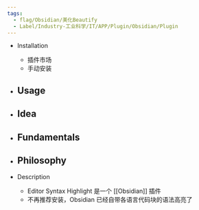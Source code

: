 ```yaml
---
tags:
  - flag/Obsidian/美化Beautify
  - Label/Industry-工业科学/IT/APP/Plugin/Obsidian/Plugin
---
```


- Installation
    - 插件市场
    - 手动安装

- Usage
    - 

- Idea
    - 

- Fundamentals
    - 

- Philosophy
    - 

- Description
    - Editor Syntax Highlight 是一个 [[Obsidian]] 插件
    - 不再推荐安装，Obsidian 已经自带各语言代码块的语法高亮了
